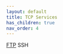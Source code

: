 ```yaml
---
layout: default
title: TCP Services
has_children: true
nav_order: 4
---
```

<a href="FTP">FTP</a>
SSH

